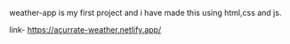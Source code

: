 weather-app is my first project and i have made this using html,css and js.


link- https://acurrate-weather.netlify.app/

